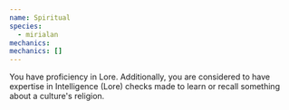 ```yaml
---
name: Spiritual
species:
  - mirialan
mechanics:
mechanics: []
---
```

You have proficiency in Lore. Additionally, you are considered to have expertise in Intelligence (Lore) checks made to learn or recall something about a culture's religion.
